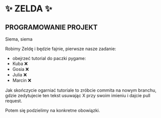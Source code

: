 # ✨ ZELDA ✨
## PROGRAMOWANIE PROJEKT

Siema, siema

Robimy Zeldę i będzie fajnie, pierwsze nasze zadanie:

- obejrzeć tutorial do paczki pygame:
- Kuba ❌
- Gosia ❌
- Julia ❌
- Marcin ❌

Jak skończycie ogarniać tutoriale to zróbcie commita na nowym branchu, gdzie zedytujecie ten tekst usuwając X przy swoim imieniu i dajcie pull request.

Potem się podzielimy na konkretne obowiązki.

